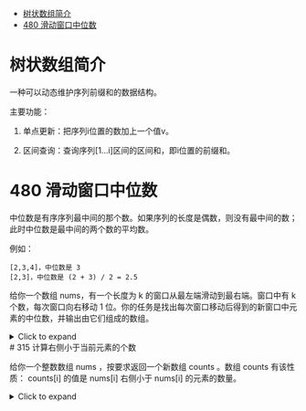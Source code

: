 <!--toc:start-->
- [树状数组简介](#树状数组简介)
- [480 滑动窗口中位数](#480-滑动窗口中位数)
<!--toc:end-->

# 树状数组简介

一种可以动态维护序列前缀和的数据结构。

主要功能：

1. 单点更新：把序列i位置的数加上一个值v。

2. 区间查询：查询序列[1...i]区间的区间和，即i位置的前缀和。

# 480 滑动窗口中位数

中位数是有序序列最中间的那个数。如果序列的长度是偶数，则没有最中间的数；此时中位数是最中间的两个数的平均数。

例如：

    [2,3,4]，中位数是 3
    [2,3]，中位数是 (2 + 3) / 2 = 2.5

给你一个数组 nums，有一个长度为 k 的窗口从最左端滑动到最右端。窗口中有 k
个数，每次窗口向右移动 1
位。你的任务是找出每次窗口移动后得到的新窗口中元素的中位数，并输出由它们组成的数组。

<details><summary>Click to expand</summary>

``` cpp
class Solution {
    int maxn;
    vector<int> tree;
    int find(int x,vector<int>& nums){
        return upper_bound(nums.begin(),nums.end(),x)-nums.begin();
    }
    void update(int i,int v){
        while(i<maxn){
            tree[i]+=v;
            i+=(i&-i);
        }
    }
    int query(int i){
        int res=0;
        while(i){
            res+=tree[i];
            i&=(i-1);
        }
        return res;
    }
    int get_kth(int l,int r,int k){
        while(l<r){
            int mid=(l+r)>>1;
            if(query(mid)>=k){
                r=mid;
            }else{
                l=mid+1;
            }
        }
        return l;
    }
public:
    vector<double> medianSlidingWindow(vector<int>& nums, int k) {
        vector<int> all_nums=nums;
        ranges::sort(all_nums.begin(),all_nums.end());
        all_nums.erase(unique(all_nums.begin(),all_nums.end()),all_nums.end());
        maxn=all_nums.size()+5;
        tree.resize(maxn+10);
        vector<double> res;
        for(int i=0;i<nums.size();i++){
            int j=find(nums[i],all_nums);
            update(j,1);
            if(i>=k){
                j=find(nums[i-k],all_nums);
                update(j,-1);
            }
            if(i<k-1) continue;
            int m1=get_kth(1,maxn,(k+2)/2);
            int m2=(k&1)?m1:get_kth(1,maxn,k/2);
            res.push_back(((long long)all_nums[m1-1]+all_nums[m2-1])*0.5);
        }
        return res;
    }
};
```

</details>
# 315 计算右侧小于当前元素的个数

给你一个整数数组 nums ，按要求返回一个新数组 counts 。数组 counts
有该性质： counts\[i\] 的值是 nums\[i\] 右侧小于 nums\[i\]
的元素的数量。

<details><summary>Click to expand</summary>

``` cpp
class Solution {
    vector<int> c,a;
    void init(int len){
        c.resize(len,0);
    }
    int low_bit(int x){
        return x&(-x);
    }
    void update(int pos){
        while(pos<c.size()){
            c[pos]+=1;
            pos+=low_bit(pos);
        }
    }
    int query(int pos){
        int ret=0;
        while(pos>0){
            ret+=c[pos];
            pos-=low_bit(pos);
        }
        return ret;
    }
    void discretization(vector<int> &nums){
        a.assign(nums.begin(),nums.end());
        ranges::sort(a);
        a.erase(unique(a.begin(),a.end()),a.end());
    }
    int get_id(int x){
        return lower_bound(a.begin(),a.end(),x)-a.begin()+1;
    }
public:
    vector<int> countSmaller(vector<int>& nums) {
        vector<int> result_list;
        discretization(nums);
        init(nums.size()+5);
        for(int i=nums.size()-1;i>=0;i--){
            int id=get_id(nums[i]);
            result_list.emplace_back(query(id-1));
            update(id);
        }
        ranges::reverse(result_list);
        return result_list;
    }
};
```

</details>

